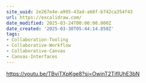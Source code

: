 ```yaml
---
site_uuid: 2e267e4e-a995-43ad-a68f-b742ca354f43
url: https://excalidraw.com/
date_modified: 2025-03-24T00:00:00.000Z
date_created: '2025-03-30T05:44:14.850Z'
tags:
- Collaboration-Tooling
- Collaborative-Workflow
- Collaborative-Canvas
- Canvas-Interfaces
---
```











https://youtu.be/TBviTXpKge8?si=OwinT2TiflUhE3bN